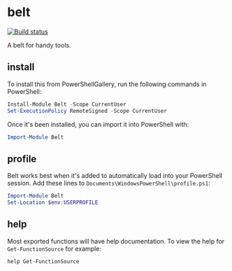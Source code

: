 # belt

[![Build status](https://ci.appveyor.com/api/projects/status/k89duahkyi2tev65?svg=true)](https://ci.appveyor.com/project/leighlondon/belt)

A belt for handy tools.

## install

To install this from PowerShellGallery, run the following commands in PowerShell:
```powershell
Install-Module Belt -Scope CurrentUser
Set-ExecutionPolicy RemoteSigned -Scope CurrentUser
```

Once it's been installed, you can import it into PowerShell with:
```powershell
Import-Module Belt
```

## profile

Belt works best when it's added to automatically load into your PowerShell session.
Add these lines to `Documents\WindowsPowerShell\profile.ps1`:
```powershell
Import-Module Belt
Set-Location $env:USERPROFILE
```

## help

Most exported functions will have help documentation.
To view the help for `Get-FunctionSource` for example:
```powershell
help Get-FunctionSource
```
